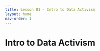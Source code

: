 ```yaml
---
title: Lesson 01 - Intro to Data Activism
layout: home
nav-order: 1
---
```


# Intro to Data Activism